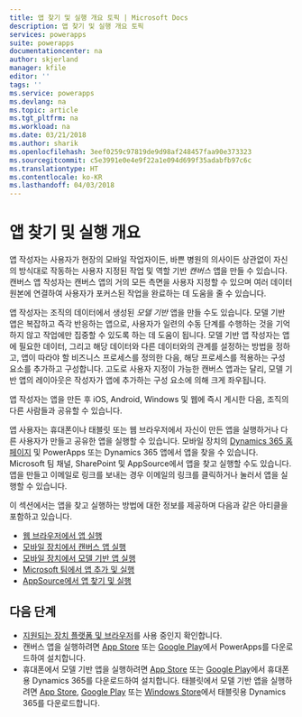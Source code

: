 ```yaml
---
title: 앱 찾기 및 실행 개요 토픽 | Microsoft Docs
description: 앱 찾기 및 실행 개요 토픽
services: powerapps
suite: powerapps
documentationcenter: na
author: skjerland
manager: kfile
editor: ''
tags: ''
ms.service: powerapps
ms.devlang: na
ms.topic: article
ms.tgt_pltfrm: na
ms.workload: na
ms.date: 03/21/2018
ms.author: sharik
ms.openlocfilehash: 3eef0259c97819de9d98af248457faa90e373323
ms.sourcegitcommit: c5e3991e0e4e9f22a1e094d699f35adabfb97c6c
ms.translationtype: HT
ms.contentlocale: ko-KR
ms.lasthandoff: 04/03/2018
---
```

# <a name="find-and-run-apps-overview"></a>앱 찾기 및 실행 개요
앱 작성자는 사용자가 현장의 모바일 작업자이든, 바쁜 병원의 의사이든 상관없이 자신의 방식대로 작동하는 사용자 지정된 작업 및 역할 기반 *캔버스* 앱을 만들 수 있습니다. 캔버스 앱 작성자는 캔버스 앱의 거의 모든 측면을 사용자 지정할 수 있으며 여러 데이터 원본에 연결하여 사용자가 포커스된 작업을 완료하는 데 도움을 줄 수 있습니다.

앱 작성자는 조직의 데이터에서 생성된 *모델 기반* 앱을 만들 수도 있습니다. 모델 기반 앱은 복잡하고 즉각 반응하는 앱으로, 사용자가 일련의 수동 단계를 수행하는 것을 기억하지 않고 작업에만 집중할 수 있도록 하는 데 도움이 됩니다. 모델 기반 앱 작성자는 앱에 필요한 데이터, 그리고 해당 데이터와 다른 데이터와의 관계를 설정하는 방법을 정하고, 앱이 따라야 할 비즈니스 프로세스를 정의한 다음, 해당 프로세스를 적용하는 구성 요소를 추가하고 구성합니다. 고도로 사용자 지정이 가능한 캔버스 앱과는 달리, 모델 기반 앱의 레이아웃은 작성자가 앱에 추가하는 구성 요소에 의해 크게 좌우됩니다.

앱 작성자는 앱을 만든 후 iOS, Android, Windows 및 웹에 즉시 게시한 다음, 조직의 다른 사람들과 공유할 수 있습니다.

앱 사용자는 휴대폰이나 태블릿 또는 웹 브라우저에서 자신이 만든 앱을 실행하거나 다른 사용자가 만들고 공유한 앱을 실행할 수 있습니다. 모바일 장치의 [Dynamics 365 홈 페이지](https://home.dynamics.com/) 및 PowerApps 또는 Dynamics 365 앱에서 앱을 찾을 수 있습니다. Microsoft 팀 채널, SharePoint 및 AppSource에서 앱을 찾고 실행할 수도 있습니다. 앱을 만들고 이메일로 링크를 보내는 경우 이메일의 링크를 클릭하거나 눌러서 앱을 실행할 수 있습니다.

이 섹션에서는 앱을 찾고 실행하는 방법에 대한 정보를 제공하며 다음과 같은 아티클을 포함하고 있습니다.

* [웹 브라우저에서 앱 실행](run-app-browser.md)
* [모바일 장치에서 캔버스 앱 실행](run-app-client.md)
* [모바일 장치에서 모델 기반 앱 실행](run-app-client-model-driven.md)
* [Microsoft 팀에서 앱 추가 및 실행](open-app-embedded-in-teams.md)
* [AppSource에서 앱 찾기 및 실행](app-source.md)

## <a name="next-steps"></a>다음 단계
* [지원되는 장치 플랫폼 및 브라우저](../maker/canvas-apps/limits-and-config.md)를 사용 중인지 확인합니다.
* 캔버스 앱을 실행하려면 [App Store](https://itunes.apple.com/app/powerapps/id1047318566?mt=8) 또는 [Google Play](https://play.google.com/store/apps/details?id=com.microsoft.msapps)에서 PowerApps를 다운로드하여 설치합니다.
* 휴대폰에서 모델 기반 앱을 실행하려면 [App Store](https://itunes.apple.com/app/dynamics-crm-for-phones/id1003997947?ls=1&mt=8) 또는 [Google Play](https://play.google.com/store/apps/details?id=com.microsoft.crm.crmphone)에서 휴대폰용 Dynamics 365를 다운로드하여 설치합니다. 태블릿에서 모델 기반 앱을 실행하려면 [App Store](https://itunes.apple.com/app/microsoft-dynamics-crm/id678800460?mt=8), [Google Play](https://play.google.com/store/apps/details?id=com.microsoft.crm.crmtablet) 또는 [Windows Store](https://www.microsoft.com/store/p/microsoft-dynamics-365/9nblggh4rfqp)에서 태블릿용 Dynamics 365를 다운로드합니다.
